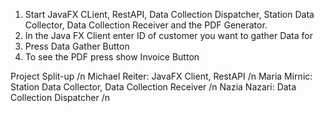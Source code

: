 1. Start JavaFX CLient, RestAPI, Data Collection Dispatcher, Station Data Collector, Data Collection Receiver and the PDF Generator.
2. In the Java FX Client enter ID of customer you want to gather Data for
3. Press Data Gather Button
4. To see the PDF press show Invoice Button

Project Split-up /n 
Michael Reiter: JavaFX Client, RestAPI /n
Maria Mirnic: Station Data Collector, Data Collection Receiver /n
Nazia Nazari: Data Collection Dispatcher /n
